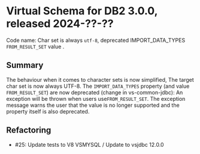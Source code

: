 # Virtual Schema for DB2 3.0.0, released 2024-??-??

Code name: Char set is always `utf-8`, deprecated IMPORT_DATA_TYPES `FROM_RESULT_SET` value .

## Summary

The behaviour when it comes to character sets is now simplified,
The target char set is now always UTF-8.
The `IMPORT_DATA_TYPES` property (and value `FROM_RESULT_SET`) are now deprecated (change in vs-common-jdbc):
An exception will be thrown when users use`FROM_RESULT_SET`. The exception message warns the user that the value is no longer supported and the property itself is also deprecated.

## Refactoring

* #25: Update tests to V8 VSMYSQL / Update to vsjdbc 12.0.0

